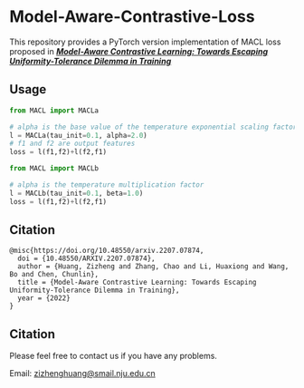 # Model-Aware-Contrastive-Loss
This repository provides a PyTorch version implementation of MACL loss proposed in [***Model-Aware Contrastive Learning: Towards Escaping Uniformity-Tolerance Dilemma in Training***](https://arxiv.org/abs/2207.07874)

## Usage

```python
from MACL import MACLa

# alpha is the base value of the temperature exponential scaling factor
l = MACLa(tau_init=0.1, alpha=2.0)
# f1 and f2 are output features
loss = l(f1,f2)+l(f2,f1)
```

```python
from MACL import MACLb

# alpha is the temperature multiplication factor
l = MACLb(tau_init=0.1, beta=1.0)
loss = l(f1,f2)+l(f2,f1)
```

## Citation

```
@misc{https://doi.org/10.48550/arxiv.2207.07874,
  doi = {10.48550/ARXIV.2207.07874},
  author = {Huang, Zizheng and Zhang, Chao and Li, Huaxiong and Wang, Bo and Chen, Chunlin},
  title = {Model-Aware Contrastive Learning: Towards Escaping Uniformity-Tolerance Dilemma in Training},
  year = {2022}
}
```

## Citation
Please feel free to contact us if you have any problems.

Email: zizhenghuang@smail.nju.edu.cn


